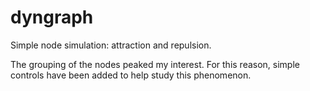 # dyngraph

Simple node simulation: attraction and repulsion.

The grouping of the nodes peaked my interest. For this reason, simple controls have been added to help study this phenomenon.
